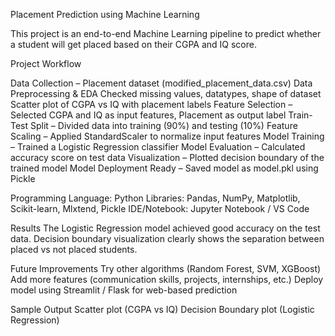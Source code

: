 Placement Prediction using Machine Learning

This project is an end-to-end Machine Learning pipeline to predict whether a student will get placed based on their CGPA and IQ score.


Project Workflow

Data Collection – Placement dataset (modified_placement_data.csv)
Data Preprocessing & EDA
Checked missing values, datatypes, shape of dataset
Scatter plot of CGPA vs IQ with placement labels
Feature Selection – Selected CGPA and IQ as input features, Placement as output label
Train-Test Split – Divided data into training (90%) and testing (10%)
Feature Scaling – Applied StandardScaler to normalize input features
Model Training – Trained a Logistic Regression classifier
Model Evaluation – Calculated accuracy score on test data
Visualization – Plotted decision boundary of the trained model
Model Deployment Ready – Saved model as model.pkl using Pickle

Programming Language: Python
Libraries: Pandas, NumPy, Matplotlib, Scikit-learn, Mlxtend, Pickle
IDE/Notebook: Jupyter Notebook / VS Code


Results
The Logistic Regression model achieved good accuracy on the test data.
Decision boundary visualization clearly shows the separation between placed vs not placed students.


Future Improvements
Try other algorithms (Random Forest, SVM, XGBoost)
Add more features (communication skills, projects, internships, etc.)
Deploy model using Streamlit / Flask for web-based prediction

Sample Output
Scatter plot (CGPA vs IQ)
Decision Boundary plot (Logistic Regression)

